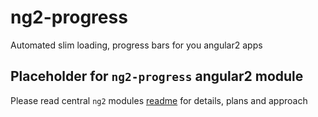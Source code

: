 # ng2-progress
Automated slim loading, progress bars for you angular2 apps

## Placeholder for `ng2-progress` angular2 module

Please read central `ng2` modules [readme](https://github.com/valor-software/ng2-plans) for details, plans and approach
